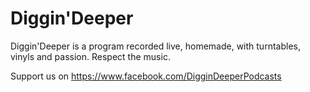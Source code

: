 # Diggin'Deeper
Diggin'Deeper is a program recorded live, homemade,  with turntables, vinyls and passion. Respect the music. 

Support us on https://www.facebook.com/DigginDeeperPodcasts

